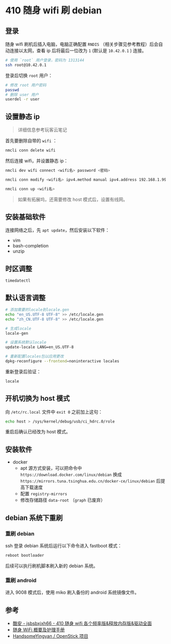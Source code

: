 # 410 随身 wifi 刷 debian

## 登录

随身 wifi 刷机后插入电脑，电脑正确配置 `RNDIS` （相关步骤见参考教程）后会自动连接以太网，查看 ip 后将最后一位改为 `1` (默认是 `10.42.0.1` ) 连接。

```sh
# 使用 `root` 用户登录，密码为 1313144
ssh root@10.42.0.1
```

登录后切换 `root` 用户：

```sh
# 修改 root 用户密码
passwd
# 删除 user 用户
userdel -r user
```

## 设置静态 ip

> 详细信息参考玩客云笔记

首先要删除自带的 `wifi` ：

```sh
nmcli conn delete wifi
```

然后连接 wifi，并设置静态 ip：

```sh
nmcli dev wifi connect <wifi名> password <密码>

nmcli conn modify <wifi名> ipv4.method manual ipv4.address 192.168.1.99/24 ipv4.dns 192.168.1.1 ipv4.gateway 192.168.1.1

nmcli conn up <wifi名>
```

> 如果有拓展坞，还需要修改 host 模式后，设置有线网。

## 安装基础软件

连接网络之后，先 `apt update`，然后安装以下软件：

- vim
- bash-completion
- unzip

## 时区调整

`timedatectl`

## 默认语言调整

```sh
# 添加需要的locale到locale.gen
echo "en_US.UTF-8 UTF-8" >> /etc/locale.gen
echo "zh_CN.UTF-8 UTF-8" >> /etc/locale.gen

# 生成locale
locale-gen

# 设置系统默认locale
update-locale LANG=en_US.UTF-8

# 重新配置locales包以应用更改
dpkg-reconfigure --frontend=noninteractive locales
```

重新登录后验证：

```sh
locale
```

## 开机切换为 host 模式

向 `/etc/rc.local` 文件中 `exit 0` 之前加上这句：

```sh
echo host > /sys/kernel/debug/usb/ci_hdrc.0/role
```

重启后确认已经改为 host 模式。

## 安装软件

- docker
  - apt 源方式安装，可以把命令中 `https://download.docker.com/linux/debian` 换成 `https://mirrors.tuna.tsinghua.edu.cn/docker-ce/linux/debian` 后提高下载速度
  - 配置 `registry-mirrors`
  - 修改存储路径 `data-root` （`graph` 已废弃）

## debian 系统下重刷

### 重刷 debian

ssh 登录 debian 系统后运行以下命令进入 fastboot 模式：

```sh
reboot bootloader
```

后续可以执行刷机脚本刷入新的 debian 系统。

### 重刷 android

进入 9008 模式后，使用 miko 刷入备份的 android 系统镜像文件。

## 参考

- [酷安 - jsbsbxjxh66 - 410 随身 wifi 各个频率版&释放内存版&驱动全面](./assets/高通410刷debian/410随身wifi%20各个频率版&释放内存版&驱动全面%20来自%20jsbsbxjxh66%20-%20酷安.pdf)
- [随身 WiFi 概要及护理手册](https://post.smzdm.com/p/avxoegdm/)
- [HandsomeYingyan / OpenStick 项目](https://www.kancloud.cn/handsomehacker/openstick/2636505)
